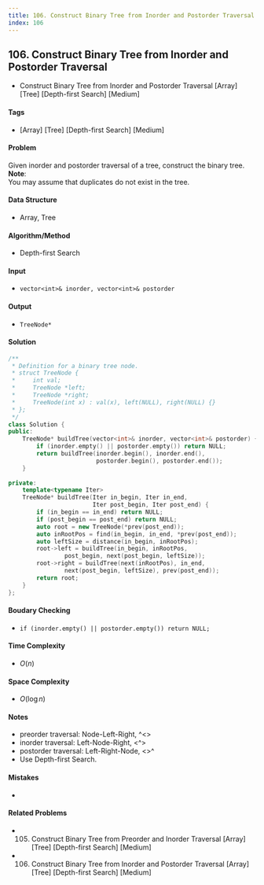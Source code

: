 ```yaml
---
title: 106. Construct Binary Tree from Inorder and Postorder Traversal
index: 106
---
```


## 106. Construct Binary Tree from Inorder and Postorder Traversal
- Construct Binary Tree from Inorder and Postorder Traversal [Array] [Tree] [Depth-first Search] [Medium]

#### Tags
- [Array] [Tree] [Depth-first Search] [Medium]

#### Problem
Given inorder and postorder traversal of a tree, construct the binary tree.  
**Note**:  
You may assume that duplicates do not exist in the tree.

#### Data Structure
- Array, Tree

#### Algorithm/Method
- Depth-first Search

#### Input
- `vector<int>& inorder, vector<int>& postorder`

#### Output
- `TreeNode*`

#### Solution
``` C++
/**
 * Definition for a binary tree node.
 * struct TreeNode {
 *     int val;
 *     TreeNode *left;
 *     TreeNode *right;
 *     TreeNode(int x) : val(x), left(NULL), right(NULL) {}
 * };
 */
class Solution {
public:
    TreeNode* buildTree(vector<int>& inorder, vector<int>& postorder) {
        if (inorder.empty() || postorder.empty()) return NULL;
        return buildTree(inorder.begin(), inorder.end(), 
                         postorder.begin(), postorder.end());
    }
    
private:
    template<typename Iter>
    TreeNode* buildTree(Iter in_begin, Iter in_end, 
                        Iter post_begin, Iter post_end) {
        if (in_begin == in_end) return NULL;
        if (post_begin == post_end) return NULL;
        auto root = new TreeNode(*prev(post_end));
        auto inRootPos = find(in_begin, in_end, *prev(post_end));
        auto leftSize = distance(in_begin, inRootPos);
        root->left = buildTree(in_begin, inRootPos, 
                post_begin, next(post_begin, leftSize));
        root->right = buildTree(next(inRootPos), in_end, 
                next(post_begin, leftSize), prev(post_end));
        return root;
    }
};
```

#### Boudary Checking
- `if (inorder.empty() || postorder.empty()) return NULL;`

#### Time Complexity
- $O(n)$

#### Space Complexity
- $O(\log n)$

#### Notes
- preorder traversal:  Node-Left-Right, ^<>
- inorder traversal:   Left-Node-Right, <^>
- postorder traversal: Left-Right-Node, <>^
- Use Depth-first Search.

#### Mistakes
- 

#### Related Problems
- 105. Construct Binary Tree from Preorder and Inorder Traversal [Array] [Tree] [Depth-first Search] [Medium]
- 106. Construct Binary Tree from Inorder and Postorder Traversal [Array] [Tree] [Depth-first Search] [Medium]
